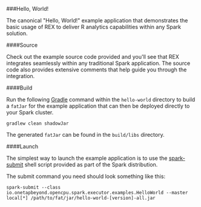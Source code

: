 ###Hello, World!

The canonical "Hello, World!" example application that demonstrates
the basic usage of REX to deliver R analytics capabilities within any
Spark solution.

####Source

Check out the example source code provided and you'll see that REX
integrates seamlessly within any traditional Spark application. The source
code also provides extensive comments that help guide you through
the integration.

####Build

Run the following [Gradle](http://gradle.org/) command within
the `hello-world` directory to build a `fatJar` for the example application
that can then be deployed directly to your Spark cluster.

``
gradlew clean shadowJar
``

The generated `fatJar` can be found in the `build/libs` directory.

####Launch

The simplest way to launch the example application is to use the
[spark-submit](https://spark.apache.org/docs/latest/submitting-applications.html)
shell script provided as part of the Spark distribution.

The submit command you need should look something like this:

```
spark-submit --class io.onetapbeyond.opencpu.spark.executor.examples.HelloWorld --master local[*] /path/to/fat/jar/hello-world-[version]-all.jar
```
